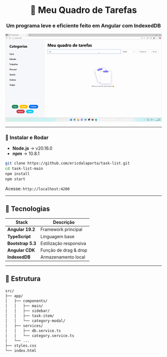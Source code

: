 <div align="center">

# 🧠 Meu Quadro de Tarefas  
### Um programa leve e eficiente feito em Angular com IndexedDB 

![Demo do Aplicativo](public/gif-task.gif)

</div>

<hr>
 
### 💼 Instalar e Rodar

- **Node.js** → v20.16.0  
- **npm** → 10.8.1  

```bash
git clone https://github.com/ericdalaporta/task-list.git
cd task-list-main
npm install
npm start
```

Acesse: `http://localhost:4200`

---

## 🧠 Tecnologias

| Stack | Descrição |
|-------|------------|
| **Angular 19.2** | Framework principal |
| **TypeScript** | Linguagem base |
| **Bootstrap 5.3** | Estilização responsiva |
| **Angular CDK** | Função de drag & drop |
| **IndexedDB** | Armazenamento local |

---
 

## 📁 Estrutura

```
src/
├── app/
│   ├── components/
│   │   ├── main/
│   │   ├── sidebar/
│   │   ├── task-item/
│   │   └── category-modal/
│   ├── services/
│   │   ├── db.service.ts
│   │   └── category.service.ts
│   └── ...
├── styles.css
└── index.html
```

 

